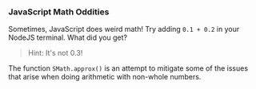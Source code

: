 ### JavaScript Math Oddities

Sometimes, JavaScript does weird math! Try adding `0.1 + 0.2` in your NodeJS terminal. What did you get?

> Hint: It's not 0.3!

The function `SMath.approx()` is an attempt to mitigate some of the issues that arise when doing arithmetic with non-whole numbers.